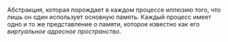 Абстракция, которая порождает в каждом процессе иллюзию того, что лишь он один использует основную память. Каждый процесс имеет одно и то же представление о памяти, которое известно как его *виртуальное адресное пространство*. 